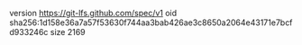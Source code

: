 version https://git-lfs.github.com/spec/v1
oid sha256:1d158e36a7a57f53630f744aa3bab426ae3c8650a2064e43171e7bcfd933246c
size 2169

